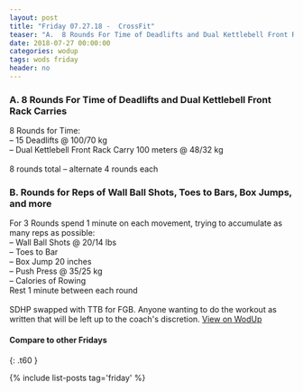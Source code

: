 ```yaml
---
layout: post
title: "Friday 07.27.18 -  CrossFit"
teaser: "A.  8 Rounds For Time of Deadlifts and Dual Kettlebell Front Rack Carries<br/> B.  Rounds for Reps of Wall Ball Shots, Toes to Bars, Box Jumps, and more"
date: 2018-07-27 00:00:00
categories: wodup
tags: wods friday
header: no
---
```



<h3>A.  8 Rounds For Time of Deadlifts and Dual Kettlebell Front Rack Carries</h3>
8 Rounds for Time:<br/>– 15 Deadlifts @ 100/70 kg<br/>– Dual Kettlebell Front Rack Carry 100 meters @ 48/32 kg<br/><br/>8 rounds total – alternate 4 rounds each 
<h3>B.  Rounds for Reps of Wall Ball Shots, Toes to Bars, Box Jumps, and more</h3>
For 3 Rounds spend 1 minute on each movement, trying to accumulate as many reps as possible:<br/>– Wall Ball Shots @ 20/14 lbs<br/>– Toes to Bar<br/>– Box Jump 20 inches<br/>– Push Press @ 35/25 kg<br/>– Calories of Rowing<br/>Rest 1 minute between each round<br/><br/>SDHP swapped with TTB for FGB.  Anyone wanting to do the workout as written that will be left up to the coach's discretion.
<a href="https://www.wodup.com/gyms/asphodel/wods/7392" target="blank">View on WodUp</a>


#### Compare to other Fridays
{: .t60 }

{% include list-posts tag='friday' %}